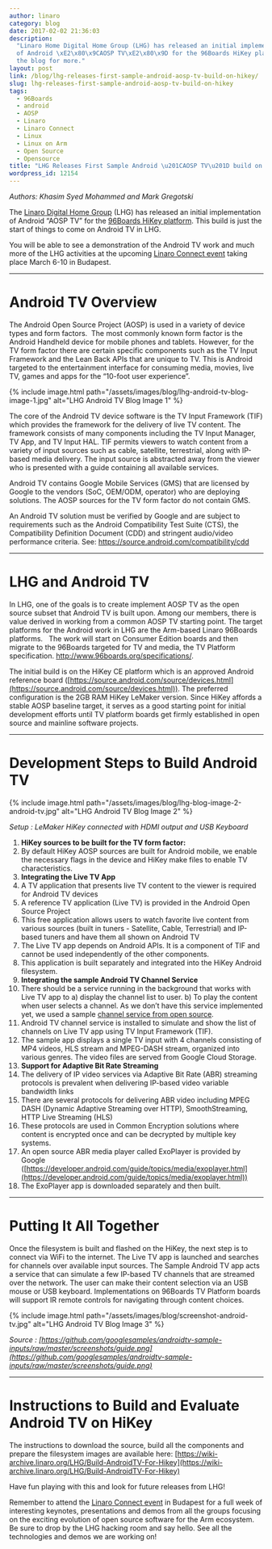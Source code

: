 ```yaml
---
author: linaro
category: blog
date: 2017-02-02 21:36:03
description:
  "Linaro Home Digital Home Group (LHG) has released an initial implementation
  of Android \xE2\x80\x9CAOSP TV\xE2\x80\x9D for the 96Boards HiKey platform. See
  the blog for more."
layout: post
link: /blog/lhg-releases-first-sample-android-aosp-tv-build-on-hikey/
slug: lhg-releases-first-sample-android-aosp-tv-build-on-hikey
tags:
  - 96Boards
  - android
  - AOSP
  - Linaro
  - Linaro Connect
  - Linux
  - Linux on Arm
  - Open Source
  - Opensource
title: "LHG Releases First Sample Android \u201CAOSP TV\u201D build on HiKey"
wordpress_id: 12154
---
```


_Authors: Khasim Syed Mohammed and Mark Gregotski_

The [Linaro Digital Home Group](/engineering/) (LHG) has released an initial implementation of Android “AOSP TV” for the [96Boards HiKey platform](http://www.96boards.org/product/hikey/). This build is just the start of things to come on Android TV in LHG.

You will be able to see a demonstration of the Android TV work and much more of the LHG activities at the upcoming [Linaro Connect event](https://connect.linaro.org/) taking place March 6-10 in Budapest.

---

# Android TV Overview

The Android Open Source Project (AOSP) is used in a variety of device types and form factors.  The most commonly known form factor is the Android Handheld device for mobile phones and tablets. However, for the TV form factor there are certain specific components such as the TV Input Framework and the Lean Back APIs that are unique to TV. This is Android targeted to the entertainment interface for consuming media, movies, live TV, games and apps for the “10-foot user experience”.

{% include image.html path="/assets/images/blog/lhg-android-tv-blog-image-1.jpg" alt="LHG Android TV Blog Image 1" %}

The core of the Android TV device software is the TV Input Framework (TIF) which provides the framework for the delivery of live TV content. The framework consists of many components including the TV Input Manager, TV App, and TV Input HAL. TIF permits viewers to watch content from a variety of input sources such as cable, satellite, terrestrial, along with IP-based media delivery. The input source is abstracted away from the viewer who is presented with a guide containing all available services.

Android TV contains Google Mobile Services (GMS) that are licensed by Google to the vendors (SoC, OEM/ODM, operator) who are deploying solutions. The AOSP sources for the TV form factor do not contain GMS.

An Android TV solution must be verified by Google and are subject to requirements such as the Android Compatibility Test Suite (CTS), the Compatibility Definition Document (CDD) and stringent audio/video performance criteria. See: [https://source.android.com/compatibility/cdd
](https://source.android.com/compatibility/cdd)

---

# LHG and Android TV

In LHG, one of the goals is to create implement AOSP TV as the open source subset that Android TV is built upon. Among our members, there is value derived in working from a common AOSP TV starting point. The target platforms for the Android work in LHG are the Arm-based Linaro 96Boards platforms.   The work will start on Consumer Edition boards and then migrate to the 96Boards targeted for TV and media, the TV Platform specification. http://www.96boards.org/specifications/.

The initial build is on the HiKey CE platform which is an approved Android reference board ([https://source.android.com/source/devices.html](https://source.android.com/source/devices.html)). The preferred configuration is the 2GB RAM HiKey LeMaker version. Since HiKey affords a stable AOSP baseline target, it serves as a good starting point for initial development efforts until TV platform boards get firmly established in open source and mainline software projects.

---

# Development Steps to Build Android TV

{% include image.html path="/assets/images/blog/lhg-blog-image-2-android-tv.jpg" alt="LHG Android TV Blog Image 2" %}

_Setup : LeMaker HiKey connected with HDMI output and USB Keyboard_

1. **HiKey sources to be built for the TV form factor:**
1. By default HiKey AOSP sources are built for Android mobile, we enable the necessary flags in the device and HiKey make files to enable TV characteristics.
1. **Integrating the Live TV App**
1. A TV application that presents live TV content to the viewer is required for Android TV devices
1. A reference TV application (Live TV) is provided in the Android Open Source Project
1. This free application allows users to watch favorite live content from various sources (built in tuners - Satellite, Cable, Terrestrial) and IP-based tuners and have them all shown on Android TV
1. The Live TV app depends on Android APIs. It is a component of TIF and cannot be used independently of the other components.
1. This application is built separately and integrated into the HiKey Android filesystem.
1. **Integrating the sample Android TV Channel Service**
1. There should be a service running in the background that works with Live TV app to a) display the channel list to user. b) To play the content when user selects a channel. As we don’t have this service implemented yet, we used a sample [channel service from open source](https://github.com/googlesamples/androidtv-sample-inputs).
1. Android TV channel service is installed to simulate and show the list of channels on Live TV app using TV Input Framework (TIF).
1. The sample app displays a single TV input with 4 channels consisting of MP4 videos, HLS stream and MPEG-DASH stream, organized into various genres. The video files are served from Google Cloud Storage.
1. **Support for Adaptive Bit Rate Streaming**
1. The delivery of IP video services via Adaptive Bit Rate (ABR) streaming protocols is prevalent when delivering IP-based video variable bandwidth links
1. There are several protocols for delivering ABR video including MPEG DASH (Dynamic Adaptive Streaming over HTTP), SmoothStreaming, HTTP Live Streaming (HLS)
1. These protocols are used in Common Encryption solutions where content is encrypted once and can be decrypted by multiple key systems.
1. An open source ABR media player called ExoPlayer is provided by Google ([https://developer.android.com/guide/topics/media/exoplayer.html](https://developer.android.com/guide/topics/media/exoplayer.html))
1. The ExoPlayer app is downloaded separately and then built.

---

# Putting It All Together

Once the filesystem is built and flashed on the HiKey, the next step is to connect via WiFi to the internet. The Live TV app is launched and searches for channels over available input sources. The Sample Android TV app acts a service that can simulate a few IP-based TV channels that are streamed over the network. The user can make their content selection via an USB mouse or USB keyboard. Implementations on 96Boards TV Platform boards will support IR remote controls for navigating through content choices.

{% include image.html path="/assets/images/blog/screenshot-android-tv.jpg" alt="LHG Android TV Blog Image 3" %}

_Source : [https://github.com/googlesamples/androidtv-sample-inputs/raw/master/screenshots/guide.png](https://github.com/googlesamples/androidtv-sample-inputs/raw/master/screenshots/guide.png)_

---

# Instructions to Build and Evaluate Android TV on HiKey

The instructions to download the source, build all the components and prepare the filesystem images are available here: [https://wiki-archive.linaro.org/LHG/Build-AndroidTV-For-Hikey](https://wiki-archive.linaro.org/LHG/Build-AndroidTV-For-Hikey)

Have fun playing with this and look for future releases from LHG!

Remember to attend the [Linaro Connect event](https://connect.linaro.org/) in Budapest for a full week of interesting keynotes, presentations and demos from all the groups focusing on the exciting evolution of open source software for the Arm ecosystem. Be sure to drop by the LHG hacking room and say hello. See all the technologies and demos we are working on!
